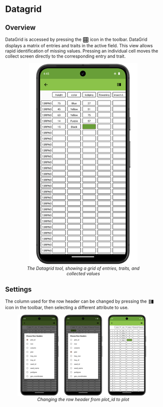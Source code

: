 Datagrid
========

Overview
--------

DataGrid is accessed by pressing the
<img ref="grid" style="vertical-align: middle;" src="_static/icons/settings/features/grid.png" width="20px"> icon in
the toolbar. DataGrid displays a matrix of entries and traits in the
active field. This view allows rapid identification of missing values.
Pressing an individual cell moves the collect screen directly to the
corresponding entry and trait.

<figure align="center" class="image">
  <img src="_static/images/datagrid/datagrid_view_framed.png" width="350px"> 
  <figcaption><i>The Datagrid tool, showing a grid of entries, traits, and collected
values</i></figcaption> 
</figure>

Settings
--------

The column used for the row header can be changed by pressing the
<img ref="rows" style="vertical-align: middle;" src="_static/icons/collect/view-split-vertical.png" width="20px">
icon in the toolbar, then selecting a different attribute to use.

<figure align="center" class="image">
  <img src="_static/images/datagrid/datagrid_edit_rows_joined.png" width="1100px"> 
  <figcaption><i>Changing the row header from plot_id to plot</i></figcaption> 
</figure>